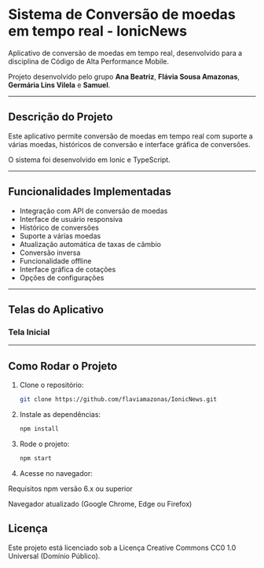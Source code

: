 # Sistema de Conversão de moedas em tempo real - IonicNews

Aplicativo de conversão de moedas em tempo real, desenvolvido para a disciplina de Código de Alta Performance Mobile.

Projeto desenvolvido pelo grupo **Ana Beatriz**, **Flávia Sousa Amazonas**, **Germária Lins Vilela** e **Samuel**.

---

##  Descrição do Projeto
Este aplicativo permite conversão de moedas em tempo real com suporte a várias moedas, históricos de conversão e interface gráfica de conversões.

O sistema foi desenvolvido em Ionic e TypeScript.

---

##  Funcionalidades Implementadas

- Integração com API de conversão de moedas
- Interface de usuário responsiva
- Histórico de conversões
- Suporte a várias moedas
- Atualização automática de taxas de câmbio
- Conversão inversa
- Funcionalidade offline
- Interface gráfica de cotações
- Opções de configurações

---

##  Telas do Aplicativo

### Tela Inicial

---

##  Como Rodar o Projeto

1. Clone o repositório:
   ```bash
   git clone https://github.com/flaviamazonas/IonicNews.git

2. Instale as dependências:
    ```bash
    npm install

3. Rode o projeto:
    ```bash
    npm start

4. Acesse no navegador:

 Requisitos
npm versão 6.x ou superior

Navegador atualizado (Google Chrome, Edge ou Firefox)

##  Licença

Este projeto está licenciado sob a Licença Creative Commons CC0 1.0 Universal (Domínio Público).
